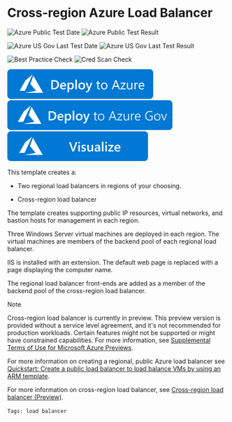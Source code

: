 # Cross-region Azure Load Balancer

![Azure Public Test Date](https://azurequickstartsservice.blob.core.windows.net/badges/101-load-balancer-cross-region/PublicLastTestDate.svg)
![Azure Public Test Result](https://azurequickstartsservice.blob.core.windows.net/badges/101-load-balancer-cross-region/PublicDeployment.svg)

![Azure US Gov Last Test Date](https://azurequickstartsservice.blob.core.windows.net/badges/101-load-balancer-cross-region/FairfaxLastTestDate.svg)
![Azure US Gov Last Test Result](https://azurequickstartsservice.blob.core.windows.net/badges/101-load-balancer-cross-region/FairfaxDeployment.svg)

![Best Practice Check](https://azurequickstartsservice.blob.core.windows.net/badges/101-load-balancer-cross-region/BestPracticeResult.svg)
![Cred Scan Check](https://azurequickstartsservice.blob.core.windows.net/badges/101-load-balancer-cross-region/CredScanResult.svg)

[![Deploy To Azure](https://raw.githubusercontent.com/Azure/azure-quickstart-templates/master/1-CONTRIBUTION-GUIDE/images/deploytoazure.svg?sanitize=true)](https://portal.azure.com/#create/Microsoft.Template/uri/https%3A%2F%2Fraw.githubusercontent.com%2FAzure%2Fazure-quickstart-templates%2Fmaster%2F101-load-balancer-cross-region%2Fazuredeploy.json)
[![Deploy To Azure US Gov](https://raw.githubusercontent.com/Azure/azure-quickstart-templates/master/1-CONTRIBUTION-GUIDE/images/deploytoazuregov.svg?sanitize=true)](https://portal.azure.us/#create/Microsoft.Template/uri/https%3A%2F%2Fraw.githubusercontent.com%2FAzure%2Fazure-quickstart-templates%2Fmaster%2F101-load-balancer-cross-region%2Fazuredeploy.json)
[![Visualize](https://raw.githubusercontent.com/Azure/azure-quickstart-templates/master/1-CONTRIBUTION-GUIDE/images/visualizebutton.svg?sanitize=true)](http://armviz.io/#/?load=https%3A%2F%2Fraw.githubusercontent.com%2FAzure%2Fazure-quickstart-templates%2Fmaster%2F101-load-balancer-cross-region%2Fazuredeploy.json)

This template creates a:

* Two regional load balancers in regions of your choosing.

* Cross-region load balancer

The template creates supporting public IP resources, virtual networks, and bastion hosts for management in each region.

Three Windows Server virtual machines are deployed in each region. The virtual machines are members of the backend pool of each regional load balancer.

IIS is installed with an extension. The default web page is replaced with a page displaying the computer name.

The regional load balancer front-ends are added as a member of the backend pool of the cross-region load balancer.

> [!NOTE]
> Cross-region load balancer is currently in preview.
> This preview version is provided without a service level agreement, and it's not recommended for production workloads. Certain features might not be supported or might have constrained capabilities. 
> For more information, see [Supplemental Terms of Use for Microsoft Azure Previews](https://azure.microsoft.com/support/legal/preview-supplemental-terms/).

For more information on creating a regional, public Azure load balancer see [Quickstart: Create a public load balancer to load balance VMs by using an ARM template](https://docs.microsoft.com/azure/load-balancer/quickstart-load-balancer-standard-public-template).

For more information on cross-region load balancer, see [Cross-region load balancer (Preview)](https://docs.microsoft.com/azure/load-balancer/cross-region-overview).

`Tags: load balancer`

